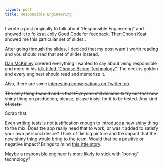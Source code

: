 ```yaml
---
layout: post
title: Responsible Engineering
---
```


I wrote a post originally to talk about "Responsible Engineering" and showed it to folks at Jolly Good Code for feedback. Then Choon Keat showed me this particular set of slides..

After going through the slides, I decided that my post wasn't worth reading and you [should read that set of slides](https://speakerdeck.com/mcfunley/choose-boring-technology) instead.

[Dan McKinley](https://twitter.com/mcfunley) covered everything I wanted to say about being responsible and more in his [talk titled "Choose Boring Technology"](https://www.youtube.com/watch?v=wUmx-dlYS34). The deck is golden and every engineer should read and memorize it.

Also, there are some [interesting conversations on Twitter too](https://twitter.com/mcfunley/status/582557375845941248).

~~The only thing I would add is that IF anyone still decides to try out that new shiny thing on production, please, please insist for it to be tested. Any kind of tests!~~

Scrap that.

Even writing tests is not justification enough to introduce a new shiny thing to the mix.
Does the app really need that to work, or was it added to satisfy your own personal desire?
Think of the big picture and the impact that the new shiny thing would bring to the team.
Would that be a positive or negative impact? Brings to mind [this little story](http://dmathieu.com/articles/development/ember-rails/).

Maybe a responsible engineer is more likely to stick with "boring" technology?
